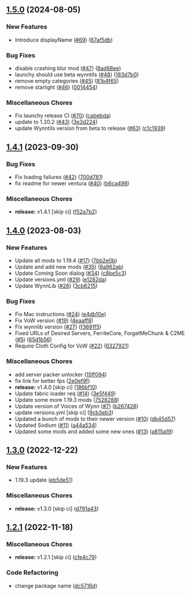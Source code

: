 ## [1.5.0](https://github.com/Wynntils/launchy/compare/v1.4.1...v1.5.0) (2024-08-05)


### New Features

* Introduce displayName ([#69](https://github.com/Wynntils/launchy/issues/69)) ([67af5db](https://github.com/Wynntils/launchy/commit/67af5db757a19a9feac63d8347c9a6f1f51dd598))


### Bug Fixes

* disable crashing blur mod ([#47](https://github.com/Wynntils/launchy/issues/47)) ([8ad68ee](https://github.com/Wynntils/launchy/commit/8ad68eed7026d63c0f41dd3e262b357d08c4fcf3))
* launchy should use beta wynntils ([#48](https://github.com/Wynntils/launchy/issues/48)) ([183d7b0](https://github.com/Wynntils/launchy/commit/183d7b07a58fb1873f2e55d11727f6b57441c167))
* remove empty categories ([#45](https://github.com/Wynntils/launchy/issues/45)) ([81b4f65](https://github.com/Wynntils/launchy/commit/81b4f6573ba79d697f23fdb5c9d097f0efb84d71))
* remove starlight ([#46](https://github.com/Wynntils/launchy/issues/46)) ([0014454](https://github.com/Wynntils/launchy/commit/001445432559545465f69477963945db454e249b))


### Miscellaneous Chores

* Fix launchy release CI ([#70](https://github.com/Wynntils/launchy/issues/70)) ([cabebda](https://github.com/Wynntils/launchy/commit/cabebda7e2060db8caa6d099e27a8ddbf78a0d4a))
* update to 1.20.2 ([#43](https://github.com/Wynntils/launchy/issues/43)) ([3e3d224](https://github.com/Wynntils/launchy/commit/3e3d224655382277d2be05ac5913551601cafda4))
* update Wynntils version from beta to release ([#63](https://github.com/Wynntils/launchy/issues/63)) ([c1c1939](https://github.com/Wynntils/launchy/commit/c1c19395ecab3a83581f76196c7b0e520add819c))

## [1.4.1](https://github.com/Wynntils/launchy/compare/v1.4.0...v1.4.1) (2023-09-30)


### Bug Fixes

* Fix loading failures ([#42](https://github.com/Wynntils/launchy/issues/42)) ([700d781](https://github.com/Wynntils/launchy/commit/700d7818e8f69c58ed2d13f75a4295f794c27995))
* fix readme for newer ventura ([#40](https://github.com/Wynntils/launchy/issues/40)) ([b6ca498](https://github.com/Wynntils/launchy/commit/b6ca4982d9aa9f4fce5808bfa177eaf895a01c66))


### Miscellaneous Chores

* **release:** v1.4.1 [skip ci] ([f52a7b2](https://github.com/Wynntils/launchy/commit/f52a7b213f6c9db50d682176708fcf7446ce4508))

## [1.4.0](https://github.com/Wynntils/launchy/compare/v1.3.0...v1.4.0) (2023-08-03)


### New Features

* Update all mods to 1.19.4 ([#17](https://github.com/Wynntils/launchy/issues/17)) ([7bb2e0b](https://github.com/Wynntils/launchy/commit/7bb2e0be38e7cba2c9fc2c3a3fed88a884639103))
* Update and add new mods ([#35](https://github.com/Wynntils/launchy/issues/35)) ([8a962ab](https://github.com/Wynntils/launchy/commit/8a962abe83ea9d5e2a9dc27734b4271a0c66b101))
* Update Coming Soon dialog ([#34](https://github.com/Wynntils/launchy/issues/34)) ([c8be5c3](https://github.com/Wynntils/launchy/commit/c8be5c3b8ba177211989d1a5bdd7d69ee3206d51))
* Update versions.yml ([#29](https://github.com/Wynntils/launchy/issues/29)) ([e1282da](https://github.com/Wynntils/launchy/commit/e1282da59725ea1e6ba953eb7ead8522aba4455e))
* Update WynnLib ([#26](https://github.com/Wynntils/launchy/issues/26)) ([3cb6215](https://github.com/Wynntils/launchy/commit/3cb6215b962967d9db4f8c7f1072774c6ace24ee))


### Bug Fixes

* Fix Mac instructions ([#24](https://github.com/Wynntils/launchy/issues/24)) ([e4db10e](https://github.com/Wynntils/launchy/commit/e4db10e311c2393268d028c3e102d63d548a710f))
* Fix VoW version ([#19](https://github.com/Wynntils/launchy/issues/19)) ([4eaaff8](https://github.com/Wynntils/launchy/commit/4eaaff8b768acca062eeebfb968d3a112001e944))
* Fix wynnlib version ([#27](https://github.com/Wynntils/launchy/issues/27)) ([f3691f5](https://github.com/Wynntils/launchy/commit/f3691f550fda3e11fa322da9d7091dce3f10941f))
* Fixed URLs of Desired Servers, FerriteCore, ForgetMeChunk & C2ME ([#5](https://github.com/Wynntils/launchy/issues/5)) ([65d1b56](https://github.com/Wynntils/launchy/commit/65d1b56210464174dbb28823638343f7a49c2933))
* Require Cloth Config for VoW ([#22](https://github.com/Wynntils/launchy/issues/22)) ([6327921](https://github.com/Wynntils/launchy/commit/632792130e32005607b6cded97da89acc10ba690))


### Miscellaneous Chores

* add server packer unlocker ([15ff094](https://github.com/Wynntils/launchy/commit/15ff0949f43052a231c7678ef5ae4ba9740f7faf))
* fix link for better fps ([2e0ef9f](https://github.com/Wynntils/launchy/commit/2e0ef9fa8612b5ba89a1c97874050b0195548a24))
* **release:** v1.4.0 [skip ci] ([186bf10](https://github.com/Wynntils/launchy/commit/186bf103d4b8957107e203ef9f7b72a16d9eb62f))
* Update fabric loader req ([#14](https://github.com/Wynntils/launchy/issues/14)) ([3e5f449](https://github.com/Wynntils/launchy/commit/3e5f44942971163a1bd1876b81d1383d13435743))
* Update some more 1.19.3 mods ([7528288](https://github.com/Wynntils/launchy/commit/752828834dc627b814a3f4600cbd909ea8eb8ea0))
* Update version of Voices of Wynn ([#7](https://github.com/Wynntils/launchy/issues/7)) ([b267428](https://github.com/Wynntils/launchy/commit/b26742815f4f464fe67f5c0a21a26f653e7d147c))
* update versions.yml [skip ci] ([9cb3eb3](https://github.com/Wynntils/launchy/commit/9cb3eb34726b6a9d7bd6abac063112e87757ff2a))
* Updated a bunch of mods to their newer version ([#10](https://github.com/Wynntils/launchy/issues/10)) ([db45d57](https://github.com/Wynntils/launchy/commit/db45d57aa85bd3eb71aa2c7f7966462061f2b3f8))
* Updated Sodium ([#11](https://github.com/Wynntils/launchy/issues/11)) ([a44a534](https://github.com/Wynntils/launchy/commit/a44a534b006fc8abd7e9f6ce9e7b1f7026478e3d))
* Updated some mods and added some new ones ([#13](https://github.com/Wynntils/launchy/issues/13)) ([a815a19](https://github.com/Wynntils/launchy/commit/a815a19b852084343adf6c71edbcfe6b9203cda1))

## [1.3.0](https://github.com/Wynntils/launchy/compare/v1.2.1...v1.3.0) (2022-12-22)


### New Features

* 1.19.3 update ([eb5de51](https://github.com/Wynntils/launchy/commit/eb5de51330c29caa15d28f2ae88bbbc1d626a2f3))


### Miscellaneous Chores

* **release:** v1.3.0 [skip ci] ([d791a43](https://github.com/Wynntils/launchy/commit/d791a433424ab4341dfc68b83fa9b3014bfcbff3))

## [1.2.1](https://github.com/Wynntils/launchy/compare/v1.2.0...v1.2.1) (2022-11-18)


### Miscellaneous Chores

* **release:** v1.2.1 [skip ci] ([cfe4c79](https://github.com/Wynntils/launchy/commit/cfe4c791339d23690bc80514e54d28249edc1afc))


### Code Refactoring

* change package name ([dc5716d](https://github.com/Wynntils/launchy/commit/dc5716d27f5bde80a924e817f48c31c778e41404))

